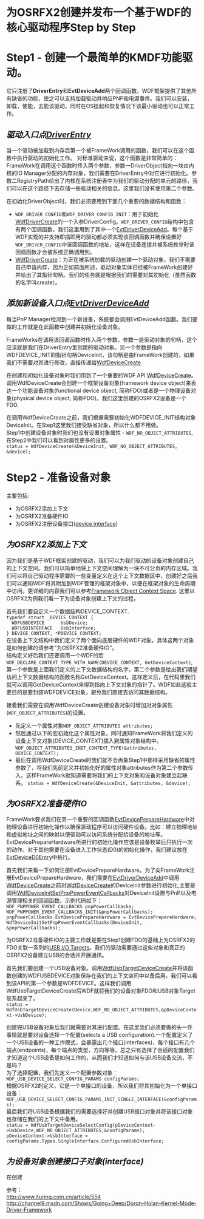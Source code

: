 # **为OSRFX2创建并发布一个基于WDF的核心驱动程序Step by Step**

# Step1 - 创建一个最简单的KMDF功能驱动。

它只注册了**DriverEntry**和**EvtDeviceAdd**两个回调函数。WDF框架提供了其他所有缺省的功能，使之可以支持加载驱动并响应PNP和电源事件。我们可以安装，卸载，使能，去能该驱动，同时在OS挂起和恢复情况下该最小驱动也可以正常工作。

## *驱动入口点[DriverEntry]*

当一个驱动被加载到内存后第一个被FrameWork调用的函数，我们可以在这个函数中执行驱动的初始化工作。
对标准驱动来说，这个函数是非常简单的：FrameWork在调用这个函数时传入两个参数，参数一DriverObject指向一块由内核的IO Manager分配的内存对象，我们需要在DriverEntry中对它进行初始化。参数二RegistryPath给出了内核在系统注册表中为我们的驱动分配的单元的路径，我们可以在这个路径下去存储一些驱动相关的信息。这里我们没有使用第二个参数。

在初始化DriverObject时，我们必须要用到下面几个重要的数据结构和函数：

- `WDF_DRIVER_CONFIG`和`WDF_DRIVER_CONFIG_INIT`：用于初始化[WdfDriverCreate]的一个入参DriverConfig。`WDF_DRIVER_CONFIG`结构中包含有两个回调函数，我们这里用到了其中一个[EvtDriverDeviceAdd]。每个基于WDF实现的并支持即插即用的驱动都必须实现该回调函数并确保设置好`WDF_DRIVER_CONFIG`中该回调函数的地址，这样在设备连接并被系统枚举时该回调函数才会被系统正确调用到。
- [WdfDriverCreate]：为正在被系统加载的驱动创建一个驱动对象，我们不需要自己申请内存，因为正如前面所述，驱动对象实体已经被FrameWork创建好并给出了其指针句柄。我们的任务就是根据我们的需要对其初始化（虽然函数的名字叫create）。

## *添加新设备入口点[EvtDriverDeviceAdd]*

每当PnP Manager检测到一个新设备，系统都会调用EvtDeviceAdd函数。我们要做的工作就是在此函数中创建并初始化设备对象。

FrameWorks在调用该回调函数时传入两个参数，参数一是驱动对象的句柄，这个应该就是我们在DriverEntry里创建的驱动对象。另一个参数是指向WDFDEVICE_INIT的指针句柄DeviceInit，该句柄是由FrameWork创建的，如果我们不需要对其进行修改，直接传递给[WdfDeviceCreate]

在创建和初始化设备对象时我们用到了一个重要的WDF API [WdfDeviceCreate]。调用WdfDeviceCreate会创建一个框架设备对象(framework device object)来表达一个功能设备对象(functional device object, 简称FDO)或者是一个物理设备对象(physical device object, 简称PDO)。我们这里创建的OSRFX2设备是一个FDO.

在调用WdfDeviceCreate之前，我们根据需要初始化WDFDEVICE_INIT结构对象DeviceInit。在Step1这里我们接受缺省对象，所以什么都不用做。  
Step1中创建设备对象时我们也没有设置对象属性 - `WDF_NO_OBJECT_ATTRIBUTES`, 在Step2中我们可以看到对属性更多的设置。  
`status = WdfDeviceCreate(&DeviceInit, WDF_NO_OBJECT_ATTRIBUTES, &device);`

# Step2 - 准备设备对象
主要包括:

- 为OSRFX2添加上下文
- 为OSRFX2准备硬件IO
- 为OSRFX2注册设备接口([device interface])

## *为OSRFX2添加上下文*
因为我们是基于WDF框架创建的驱动，我们可以为我们驱动的设备对象创建自己的上下文空间。我们可以简单地将上下文空间理解为一块不可分页的内存区域。我们可以将自己驱动程序需要的一些变量定义在这个上下文数据区中，创建好之后我们可以通知WDF将其附加到WDF管理的框架对象中，以便在框架对象的生命周期中访问。更详细的内容我们可以参考[Framework Object Context Space].
这里以OSRFX2为例我们看一下为设备对象创建上下文的过程。

首先我们要自定义一个数据结构DEVICE_CONTEXT.  
`typedef struct _DEVICE_CONTEXT {`  
`  WDFUSBDEVICE      UsbDevice;`  
`  WDFUSBINTERFACE   UsbInterface;`  
`} DEVICE_CONTEXT, *PDEVICE_CONTEXT;`  
在设备上下文结构中我们定义了两个面向底层硬件的WDF对象。具体这两个对象是如何创建的请参考“为OSRFX2准备硬件IO”。  
结构定义好后我们还要调用一个WDF的宏`WDF_DECLARE_CONTEXT_TYPE_WITH_NAME(DEVICE_CONTEXT, GetDeviceContext)`,第一个参数是上面我们定义的上下文数据结构的名字，第二个参数是给出我们期望访问上下文数据结构的函数名称GetDeviceContext。这样定义后，在代码里我们就可以调用GetDeviceContext来得到指向上下文对象的指针了。WDF如此这般主要目的是要封装WDFDEVICE对象，避免我们直接去访问其数据结构。

接着我们需要在调用WdfDeviceCreate创建设备对象时增加对对象属性(`WDF_OBJECT_ATTRIBUTES`)的设置。  
 - 先定义一个属性对象`WDF_OBJECT_ATTRIBUTES attributes;`  
 - 然后通过以下的宏初始化这个属性对象，同时通知FrameWork将我们定义的设备上下文对象(DEVICE_CONTEXT)插入到属性对象结构中。  
`WDF_OBJECT_ATTRIBUTES_INIT_CONTEXT_TYPE(&attributes, DEVICE_CONTEXT);`  
 - 最后在调用WdfDeviceCreate时我们就不会再象Step1中那样采用缺省的属性参数了，将我们先前定义并初始化好的属性对象attributes作为第二个参数传入。这样FrameWork就知道需要将我们的上下文对象和设备对象建立起联系。
`status = WdfDeviceCreate(&DeviceInit, &attributes, &device);`

## *为OSRFX2准备硬件IO*
FrameWork要求我们在另一个重要的回调函数[EvtDevicePrepareHardware]中对物理设备进行初始化操作以确保驱动程序可以访问硬件设备。比如：建立物理地址和虚拟地址之间的映射以便驱动可以访问系统分配给设备的地址等。EvtDevicePrepareHardware所进行的初始化操作应该是设备枚举后只执行一次的动作。对于其他需要在设备进入工作状态(D0)的初始化操作，我们建议放在[EvtDeviceD0Entry]中执行。

首先我们来看一下如何注册EvtDevicePrepareHardware。为了向FrameWork注册EvtDevicePrepareHardware，我们需要在[EvtDriverDeviceAdd]中调用[WdfDeviceCreate]之前对[WdfDeviceCreate]的DeviceInit参数进行初始化,主要是调用[WdfDeviceInitSetPnpPowerEventCallbacks]对DeviceInit设置与PnP以及电源管理相关的回调函数。示例代码如下：  
`WDF_PNPPOWER_EVENT_CALLBACKS pnpPowerCallbacks;`  
`WDF_PNPPOWER_EVENT_CALLBACKS_INIT(&pnpPowerCallbacks);`  
`pnpPowerCallbacks.EvtDevicePrepareHardware = EvtDevicePrepareHardware;`  
`WdfDeviceInitSetPnpPowerEventCallbacks(DeviceInit, &pnpPowerCallbacks);`  

为OSRFX2准备硬件IO的主要工作就是要在Step1创建FDO的基础上为OSRFX2的FDO关联一系列的[USB I/O Targets]。我们的驱动需要通过这些对象和真正的OSRFX2设备建立USB的会话并开展通讯。  

首先我们要创建一个USB设备对象。调用[WdfUsbTargetDeviceCreate]并将该函数创建的WDFUSBDEVICE对象保存在我们的上下文空间中以备后用。我们可以看到该API的第一个参数是WDFDEVICE。这样我们调用WdfUsbTargetDeviceCreate后WDF就将我们的设备对象FDO和USB对象Target联系起来了。  
`status = WdfUsbTargetDeviceCreate(Device,WDF_NO_OBJECT_ATTRIBUTES,&pDeviceContext->UsbDevice);`  

创建完USB设备对象后我们就需要对其进行配置。在这里我们必须要做的头一件事情就是要对设备选择一个配置(selects a USB configuration).一个配置定义了一个USB设备的一种工作模式，会暴露出几个接口(interfaces)，每个接口有几个端点(endpoints)，每个端点的类型，方向等等。总之只有选择了合适的配置我们才知道这个USB设备是如何工作的，从而我们才知道如何与该USB设备交流，不是吗？  
为了选择配置，我们先定义一个配置参数对象：  
`WDF_USB_DEVICE_SELECT_CONFIG_PARAMS configParams;`  
根据OSRFX2的定义，它是一个单接口的设备，所以我们将其初始化为一个单接口设备：  
`WDF_USB_DEVICE_SELECT_CONFIG_PARAMS_INIT_SINGLE_INTERFACE(&configParams);`  
最后我们将USB设备根据我们的需要选择好并创建USB接口对象并将该接口对象也存储在我们的上下文中备用。    
`status = WdfUsbTargetDeviceSelectConfig(pDeviceContext->UsbDevice,WDF_NO_OBJECT_ATTRIBUTES,&configParams);`  
`pDeviceContext->UsbInterface = configParams.Types.SingleInterface.ConfiguredUsbInterface; `  



                                        
                                        


## *为设备对象创建接口子对象(interface)*
在创建



参考：  
http://www.ituring.com.cn/article/554
http://channel9.msdn.com/Shows/Going+Deep/Doron-Holan-Kernel-Mode-Driver-Framework

[Framework Object Context Space]: http://msdn.microsoft.com/en-us/library/ff542873(v=vs.85).aspx
[device interface]: http://msdn.microsoft.com/en-us/library/windows/hardware/ff556277(v=vs.85).aspx#wdkgloss.device_interface
[USB I/O Targets]: http://msdn.microsoft.com/en-us/library/windows/hardware/ff544752(v=vs.85).aspx

[WdfDriverCreate]: http://msdn.microsoft.com/en-us/library/windows/hardware/ff547175(v=vs.85).aspx
[WdfDeviceCreate]: http://msdn.microsoft.com/en-us/library/windows/hardware/ff545926(v=vs.85).aspx
[WdfDeviceInitSetPnpPowerEventCallbacks]: http://msdn.microsoft.com/en-us/library/windows/hardware/ff546135(v=vs.85).aspx
[WdfUsbTargetDeviceCreate]: http://msdn.microsoft.com/en-us/library/windows/hardware/ff550077(v=vs.85).aspx

[DriverEntry]: http://msdn.microsoft.com/zh-cn/library/windows/hardware/ff544113(v=vs.85).aspx
[EvtDriverDeviceAdd]: http://msdn.microsoft.com/en-us/library/windows/hardware/ff541693(v=vs.85).aspx
[EvtDevicePrepareHardware]: http://msdn.microsoft.com/en-us/library/windows/hardware/ff540880(v=vs.85).aspx
[EvtDeviceD0Entry]: http://msdn.microsoft.com/en-us/library/windows/hardware/ff540848(v=vs.85).aspx
